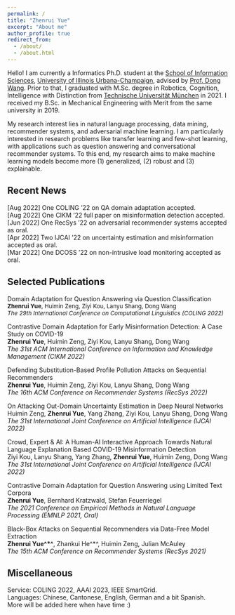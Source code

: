```yaml
---
permalink: /
title: "Zhenrui Yue"
excerpt: "About me"
author_profile: true
redirect_from: 
  - /about/
  - /about.html
---
```


Hello! I am currently a Informatics Ph.D. student at the [School of Information Sciences](https://ischool.illinois.edu/), [University of Illinois Urbana-Champaign](https://illinois.edu/), advised by [Prof. Dong Wang](https://www.wangdong.org/). Prior to that, I graduated with M.Sc. degree in Robotics, Cognition, Intelligence with Distinction from [Technische Universität München](https://www.tum.de/) in 2021. I received my B.Sc. in Mechanical Engineering with Merit from the same university in 2019.

My research interest lies in natural language processing, data mining, recommender systems, and adversarial machine learning. I am particularly interested in research problems like transfer learning and few-shot learning, with applications such as question answering and conversational recommender systems. To this end, my research aims to make machine learning models become more (1) generalized, (2) robust and (3) explainable.

Recent News
------
[Aug 2022] One COLING ’22 on QA domain adaptation accepted. \
[Aug 2022] One CIKM ‘22 full paper on misinformation detection accepted. \
[Jun 2022] One RecSys ’22 on adversarial recommender systems accepted as oral. \
[Apr 2022] Two IJCAI ’22 on uncertainty estimation and misinformation accepted as oral. \
[Mar 2022] One DCOSS ’22 on non-intrusive load monitoring accepted as oral.

Selected Publications
------
Domain Adaptation for Question Answering via Question Classification \
<font size="2"> **Zhenrui Yue**, Huimin Zeng, Ziyi Kou, Lanyu Shang, Dong Wang </font> \
<font size="2"> *The 29th International Conference on Computational Linguistics (COLING 2022)* </font>

Contrastive Domain Adaptation for Early Misinformation Detection: A Case Study on COVID-19 \
**Zhenrui Yue**, Huimin Zeng, Ziyi Kou, Lanyu Shang, Dong Wang \
*The 31st ACM International Conference on Information and Knowledge Management (CIKM 2022)*

Defending Substitution-Based Profile Pollution Attacks on Sequential Recommenders \
**Zhenrui Yue**, Huimin Zeng, Ziyi Kou, Lanyu Shang, Dong Wang \
*The 16th ACM Conference on Recommender Systems (RecSys 2022)*

On Attacking Out-Domain Uncertainty Estimation in Deep Neural Networks \
Huimin Zeng, **Zhenrui Yue**, Yang Zhang, Ziyi Kou, Lanyu Shang, Dong Wang \
*The 31st International Joint Conference on Artificial Intelligence (IJCAI 2022)*

Crowd, Expert & AI: A Human-AI Interactive Approach Towards Natural Language Explanation Based COVID-19 Misinformation Detection \
Ziyi Kou, Lanyu Shang, Yang Zhang, **Zhenrui Yue**, Huimin Zeng, Dong Wang \
*The 31st International Joint Conference on Artificial Intelligence (IJCAI 2022)*

Contrastive Domain Adaptation for Question Answering using Limited Text Corpora \
**Zhenrui Yue**, Bernhard Kratzwald, Stefan Feuerriegel \
*The 2021 Conference on Empirical Methods in Natural Language Processing (EMNLP 2021, Oral)*

Black-Box Attacks on Sequential Recommenders via Data-Free Model Extraction \
**Zhenrui Yue^\*^**, Zhankui He^\*^, Huimin Zeng, Julian McAuley \
*The 15th ACM Conference on Recommender Systems (RecSys 2021)*

Miscellaneous
------
Service: COLING 2022, AAAI 2023, IEEE SmartGrid. \
Languages: Chinese, Cantonese, English, German and a bit Spanish. \
More will be added here when have time :)
